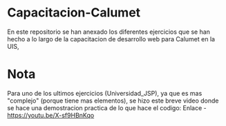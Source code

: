 # Capacitacion-Calumet
En este repositorio se han anexado los diferentes ejercicios que se han hecho a lo largo de la capacitacion de desarrollo web para Calumet en la UIS,

# Nota
Para uno de los ultimos ejercicios (Universidad_JSP), ya que es mas "complejo" (porque tiene mas elementos), se hizo este breve video donde se hace 
una demostracion practica de lo que hace el codigo:
Enlace - https://youtu.be/X-sf9HBnKqo 
